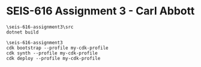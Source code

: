 # SEIS-616 Assignment 3 - Carl Abbott

```
\seis-616-assignment3\src
dotnet build

\seis-616-assignment3
cdk bootstrap --profile my-cdk-profile
cdk synth --profile my-cdk-profile
cdk deploy --profile my-cdk-profile